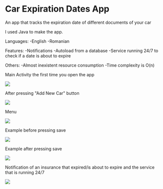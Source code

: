 # Car Expiration Dates App
 An app that tracks the expiration date of different documents of your car

I used Java to make the app.

Languages:
-English
-Romanian

Features:
-Notifications
-Autoload from a database
-Service running 24/7 to check if a date is about to expire

Others:
-Almost inexistent resource consumption
-Time complexity is O(n)

Main Activity the first time you open the app

![](Screenshots/FirstLaunch.png)

After pressing "Add New Car" button

![](Screenshots/AfterPressingButton.png)

Menu

![](Screenshots/Menu.png)

Example before pressing save

![](Screenshots/ExampleBeforeSave.png)

Example after pressing save

![](Screenshots/ExampleAfterSave.png)

Notification of an insurance that expired/is about to expire and the service that is running 24/7

![](Screenshots/NoficationAndService.png)